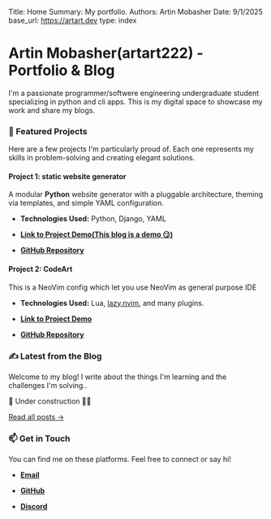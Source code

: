 Title:   Home
Summary: My portfolio.
Authors: Artin Mobasher
Date:    9/1/2025
base_url: https://artart.dev
type: index

# Artin Mobasher(artart222) - Portfolio & Blog

I'm a passionate programmer/softwere engineering undergraduate student specializing in python and cli apps. This is my digital space to showcase my work and share my blogs.

### 🚀 Featured Projects

Here are a few projects I'm particularly proud of. Each one represents my skills in problem-solving and creating elegant solutions.

#### **Project 1: static website generator**

A modular **Python** website generator with a pluggable architecture, theming via templates, and simple YAML configuration.

* **Technologies Used:** Python, Django, YAML

* [**Link to Project Demo(This blog is a demo 😏)**](https://artart.dev)

* [**GitHub Repository**](https://github.com/artart222/website-generator)

#### **Project 2: CodeArt**

This is a NeoVim config which let you use NeoVim as general purpose IDE

* **Technologies Used:** Lua, [lazy.nvim](https://github.com/folke/lazy.nvim), and many plugins.

* [**Link to Project Demo**](https://github.com/folke/lazy.nvim)

* [**GitHub Repository**](https://github.com/artart222/CodeArt)

### ✍️ Latest from the Blog

Welcome to my blog! I write about the things I'm learning and the challenges I'm solving..

🚧 Under construction 👷‍♂️ 

[Read all posts →](https://artart.dev/blog-indexer/)

### 📫 Get in Touch

You can find me on these platforms. Feel free to connect or say hi!

* [**Email**](mailto:mobasherartin.icm@gmail.com)


* [**GitHub**](https://github.com/artart222)

* [**Discord**](http://discordapp.com/users/602794632258256896)